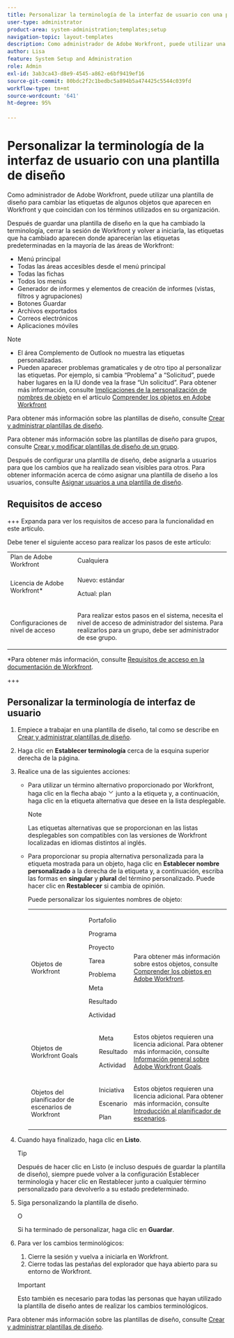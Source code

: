 ```yaml
---
title: Personalizar la terminología de la interfaz de usuario con una plantilla de diseño
user-type: administrator
product-area: system-administration;templates;setup
navigation-topic: layout-templates
description: Como administrador de Adobe Workfront, puede utilizar una plantilla de diseño para cambiar las etiquetas de algunos objetos que aparecen en Workfront y que coincidan con los términos utilizados en su organización.
author: Lisa
feature: System Setup and Administration
role: Admin
exl-id: 3ab3ca43-d8e9-4545-a862-e6bf9419ef16
source-git-commit: 80bdc2f2c1bedbc5a894b5a474425c5544c039fd
workflow-type: tm+mt
source-wordcount: '641'
ht-degree: 95%

---
```


# Personalizar la terminología de la interfaz de usuario con una plantilla de diseño

Como administrador de Adobe Workfront, puede utilizar una plantilla de diseño para cambiar las etiquetas de algunos objetos que aparecen en Workfront y que coincidan con los términos utilizados en su organización.

Después de guardar una plantilla de diseño en la que ha cambiado la terminología, cerrar la sesión de Workfront y volver a iniciarla, las etiquetas que ha cambiado aparecen donde aparecerían las etiquetas predeterminadas en la mayoría de las áreas de Workfront:

* Menú principal
* Todas las áreas accesibles desde el menú principal
* Todas las fichas
* Todos los menús
* Generador de informes y elementos de creación de informes (vistas, filtros y agrupaciones)
* Botones Guardar
* Archivos exportados
* Correos electrónicos
* Aplicaciones móviles

>[!NOTE]
>
>* El área Complemento de Outlook no muestra las etiquetas personalizadas.
>* Pueden aparecer problemas gramaticales y de otro tipo al personalizar las etiquetas. Por ejemplo, si cambia “Problema” a “Solicitud”, puede haber lugares en la IU donde vea la frase “Un solicitud”. Para obtener más información, consulte [Implicaciones de la personalización de nombres de objeto](../../../workfront-basics/navigate-workfront/workfront-navigation/understand-objects.md#implications-of-customizing-object-names) en el artículo [Comprender los objetos en Adobe Workfront](../../../workfront-basics/navigate-workfront/workfront-navigation/understand-objects.md)
>

Para obtener más información sobre las plantillas de diseño, consulte [Crear y administrar plantillas de diseño](../../../administration-and-setup/customize-workfront/use-layout-templates/create-and-manage-layout-templates.md).

Para obtener más información sobre las plantillas de diseño para grupos, consulte [Crear y modificar plantillas de diseño de un grupo](../../../administration-and-setup/manage-groups/work-with-group-objects/create-and-modify-a-groups-layout-templates.md).

Después de configurar una plantilla de diseño, debe asignarla a usuarios para que los cambios que ha realizado sean visibles para otros. Para obtener información acerca de cómo asignar una plantilla de diseño a los usuarios, consulte [Asignar usuarios a una plantilla de diseño](../use-layout-templates/assign-users-to-layout-template.md).

## Requisitos de acceso

+++ Expanda para ver los requisitos de acceso para la funcionalidad en este artículo.

Debe tener el siguiente acceso para realizar los pasos de este artículo:

<table style="table-layout:auto"> 
 <col> 
 <col> 
 <tbody> 
  <tr> 
   <td role="rowheader">Plan de Adobe Workfront</td> 
   <td>Cualquiera</td> 
  </tr> 
  <tr> 
   <td role="rowheader">Licencia de Adobe Workfront*</td> 
   <td><p>Nuevo: estándar</p>
  <p> Actual: plan</p>
   </td> 
  </tr> 
  <tr> 
   <td role="rowheader">Configuraciones de nivel de acceso</td> 
   <td> <p>Para realizar estos pasos en el sistema, necesita el nivel de acceso de administrador del sistema.
Para realizarlos para un grupo, debe ser administrador de ese grupo.</p> </td> 
  </tr> 
 </tbody> 
</table>

*Para obtener más información, consulte [Requisitos de acceso en la documentación de Workfront](/help/quicksilver/administration-and-setup/add-users/access-levels-and-object-permissions/access-level-requirements-in-documentation.md).

+++

## Personalizar la terminología de interfaz de usuario

1. Empiece a trabajar en una plantilla de diseño, tal como se describe en [Crear y administrar plantillas de diseño](../../../administration-and-setup/customize-workfront/use-layout-templates/create-and-manage-layout-templates.md).
1. Haga clic en **Establecer terminología** cerca de la esquina superior derecha de la página.
1. Realice una de las siguientes acciones:

   * Para utilizar un término alternativo proporcionado por Workfront, haga clic en la flecha abajo ![Flecha abajo](assets/dropdown-arrow.png) junto a la etiqueta y, a continuación, haga clic en la etiqueta alternativa que desee en la lista desplegable.

     >[!NOTE]
     >
     >Las etiquetas alternativas que se proporcionan en las listas desplegables son compatibles con las versiones de Workfront localizadas en idiomas distintos al inglés.

   * Para proporcionar su propia alternativa personalizada para la etiqueta mostrada para un objeto, haga clic en **Establecer nombre personalizado** a la derecha de la etiqueta y, a continuación, escriba las formas en **singular** y **plural** del término personalizado. Puede hacer clic en **Restablecer** si cambia de opinión.

     Puede personalizar los siguientes nombres de objeto:

     <table style="table-layout:auto">
      <col>
      <col>
      <col>
      <tbody>
       <tr>
        <td role="rowheader"><p>Objetos de Workfront</p></td>
        <td>
          <p>Portafolio</p>
          <p>Programa</p>
          <p>Proyecto</p>
          <p>Tarea</p>
          <p>Problema</p>
          <p>Meta</p>
          <p>Resultado</p>
          <p>Actividad</p>
         </ul></td>
        <td><p>Para obtener más información sobre estos objetos, consulte <a href="../../../workfront-basics/navigate-workfront/workfront-navigation/understand-objects.md" class="MCXref xref">Comprender los objetos en Adobe Workfront</a>.</p></td>
       </tr>
       <tr>
        <td role="rowheader"><p>Objetos de Workfront Goals</p></td>
        <td>
         <ul>
          <p>Meta</p>
          <p>Resultado</p>
          <p>Actividad</p>
         </ul></td>
        <td><p>Estos objetos requieren una licencia adicional. Para obtener más información, consulte <a href="../../../workfront-goals/goal-management/wf-goals-overview.md" class="MCXref xref">Información general sobre Adobe Workfront Goals</a>.</p></td>
       </tr>
       <tr data-mc-conditions="">
        <td role="rowheader"><p>Objetos del planificador de escenarios de Workfront</p></td>
        <td>
         <ul>
          <p>Iniciativa</p>
          <p>Escenario</p>
          <p>Plan </p>
         </ul></td>
        <td><p>Estos objetos requieren una licencia adicional. Para obtener más información, consulte <a href="../../../scenario-planner/get-started-with-scenario-planning.md" class="MCXref xref">Introducción al planificador de escenarios</a>.</p></td>
       </tr>
      </tbody>
     </table>

1. Cuando haya finalizado, haga clic en **Listo**.

   >[!TIP]
   >
   >Después de hacer clic en Listo (e incluso después de guardar la plantilla de diseño), siempre puede volver a la configuración Establecer terminología y hacer clic en Restablecer junto a cualquier término personalizado para devolverlo a su estado predeterminado.

1. Siga personalizando la plantilla de diseño.

   O

   Si ha terminado de personalizar, haga clic en **Guardar**.

1. Para ver los cambios terminológicos:

   1. Cierre la sesión y vuelva a iniciarla en Workfront.
   1. Cierre todas las pestañas del explorador que haya abierto para su entorno de Workfront.

   >[!IMPORTANT]
   >
   >Esto también es necesario para todas las personas que hayan utilizado la plantilla de diseño antes de realizar los cambios terminológicos.

Para obtener más información sobre las plantillas de diseño, consulte [Crear y administrar plantillas de diseño](../../../administration-and-setup/customize-workfront/use-layout-templates/create-and-manage-layout-templates.md).
